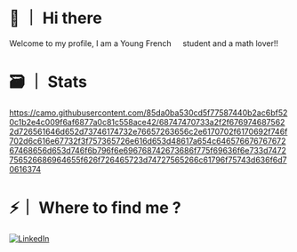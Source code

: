 # 👋 ｜ Hi there 

Welcome to my profile, I am a Young French <img src="https://cdn-icons-png.flaticon.com/512/197/197560.png" width="13"/> student and a math lover!!

# 🗃️ ｜ Stats

https://camo.githubusercontent.com/85da0ba530cd5f77587440b2ac6bf520c1b2e4c009f6af6877a0c81c558ace42/68747470733a2f2f6769746875622d726561646d652d73746174732e76657263656c2e6170702f6170692f746f702d6c616e67732f3f757365726e616d653d48617a654c64657667676767267468656d653d746f6b796f6e696768742673686f775f69636f6e733d7472756526686964655f626f726465723d74727565266c61796f75743d636f6d70616374

# ⚡｜ Where to find me ?

<p> <a href="https://www.linkedin.com/in/louis-garric-026873304/" target="_blank"><img alt="LinkedIn" src="https://img.shields.io/badge/linkedin-%230077B5.svg?&style=for-the-badge&logo=linkedin&logoColor=white" /></a> </p>


